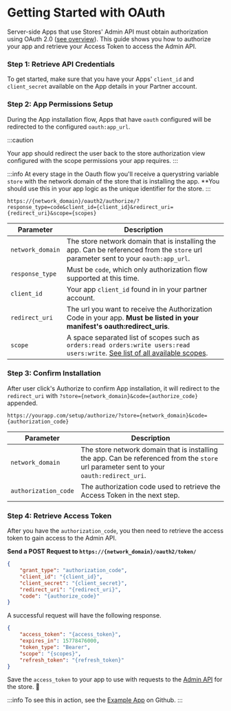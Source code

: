---
---
# Getting Started with OAuth

Server-side Apps that use Stores' Admin API must obtain authorization using OAuth 2.0 ([see overview](/apps/oauth/index.md)). This guide shows you how to authorize your app and retrieve your Access Token to access the Admin API.

### Step 1: Retrieve API Credentials

To get started, make sure that you have your Apps' `client_id` and `client_secret` available on the App details in your Partner account.

### Step 2: App Permissions Setup

During the App installation flow, Apps that have `oauth` configured will be redirected to the configured `oauth:app_url`.

:::caution

Your app should redirect the user back to the store authorization view configured with the scope permissions your app requires.
:::

:::info
At every stage in the Oauth flow you'll receive a querystring variable `store` with the network domain of the store that is installing the app. **You should use this in your app logic as the unique identifier for the store.
:::

``` title="Authorization Link Format"
https://{network_domain}/oauth2/authorize/?response_type=code&client_id={client_id}&redirect_uri={redirect_uri}&scope={scopes}
```

|Parameter|Description|
|-----|-----|
|`network_domain`| The store network domain that is installing the app. Can be referenced from the `store` url parameter sent to your `oauth:app_url`.  |
|`response_type`| Must be `code`, which only authorization flow supported at this time. |
|`client_id`| Your app `client_id` found in in your partner account.|
|`redirect_uri`|The url you want to receive the Authorization Code in your app. **Must be listed in your manifest's oauth:redirect_uris**. |
|`scope`| A space separated list of scopes such as `orders:read orders:write users:read users:write`. [See list of all available scopes](/api/admin/permissions.md). |


### Step 3: Confirm Installation

After user click's Authorize to confirm App installation, it will redirect to the `redirect_uri` with `?store={network_domain}&code={authorize_code}` appended.

``` title="Example"
https://yourapp.com/setup/authorize/?store={network_domain}&code={authorization_code}
```

|Parameter|Description|
|-----|-----|
|`network_domain`| The store network domain that is installing the app. Can be referenced from the `store` url parameter sent to your `oauth:redirect_uri`.  |
|`authorization_code`| The authorization code used to retrieve the Access Token in the next step.  |

### Step 4: Retrieve Access Token

After you have the `authorization_code`, you then need to retrieve the access token to gain access to the Admin API.

**Send a POST Request to `https://{network_domain}/oauth2/token/`**

```json title="Request Body to Retrieve Access Token"
{
    "grant_type": "authorization_code",
    "client_id": "{client_id}",
    "client_secret": "{client_secret}",
    "redirect_uri": "{redirect_uri}",
    "code": "{authorize_code}"
}
```

A successful request will have the following response.

```json title="Response with Access Token"
{
    "access_token": "{access_token}",
    "expires_in": 15778476000,
    "token_type": "Bearer",
    "scope": "{scopes}",
    "refresh_token": "{refresh_token}"
}
```

Save the `access_token` to your app to use with requests to the [Admin API](/api/admin/index.md) for the store. :clap:

:::info
To see this in action, see the [Example App](https://github.com/29next/example-app) on Github.
:::
